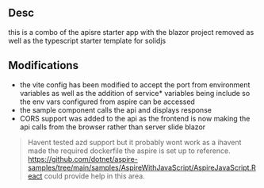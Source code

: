 ## Desc

this is a combo of the apisre starter app with the blazor project removed as well as the typescript starter template for solidjs

## Modifications

- the vite config has been modified to accept the port from environment variables as well as the addition of service* variables being include so the env vars configured from aspire can be accessed
- the sample component calls the api and displays response
- CORS support was added to the api as the frontend is now making the api calls from the browser rather than server slide blazor

> Havent tested azd support but it probably wont work as a ihavent made the required dockerfile the aspire is set up to reference. https://github.com/dotnet/aspire-samples/tree/main/samples/AspireWithJavaScript/AspireJavaScript.React could provide help in this area.
